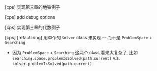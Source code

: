 [cps] 实现第三章的地铁例子

[cps] add debug options

[cps] 实现第三章的代数例子

[cps] [refactoring] 用单个的 `Solver` class 来实现 -- 而不是 `ProblemSpace` + `Searching`

- 因为 `ProblemSpace` + `Searching` 这两个 class 看来太复杂了,
  比如 `searching.space.problemIsSolved(path.current)`
  v.s. `solver.problemIsSolved(path.current)`
